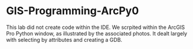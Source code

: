# GIS-Programming-ArcPy0
This lab did not create code within the IDE. We scrpited within the ArcGIS Pro Python window, as illustrated by the associated photos. It dealt largely with selecting by attributes and creating a GDB.

